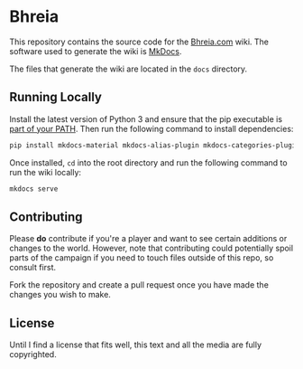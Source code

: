 # Bhreia

This repository contains the source code for the [Bhreia.com](https://bhreia.com/) wiki. The software used to generate the wiki is [MkDocs](https://www.mkdocs.org/).

The files that generate the wiki are located in the `docs` directory.

## Running Locally

Install the latest version of Python 3 and ensure that the pip executable is [part of your PATH](https://docs.python.org/3/using/windows.html). Then run the following command to install dependencies:

```zsh
pip install mkdocs-material mkdocs-alias-plugin mkdocs-categories-plugin mkdocs-awesome-pages-plugin mdx_truly_sane_lists markdown-word-count
```

Once installed, `cd` into the root directory and run the following command to run the wiki locally:

```zsh
mkdocs serve
```

## Contributing

Please **do** contribute if you're a player and want to see certain additions or changes to the world. However, note that contributing could potentially spoil parts of the campaign if you need to touch files outside of this repo, so consult first.

Fork the repository and create a pull request once you have made the changes you wish to make.

## License

Until I find a license that fits well, this text and all the media are fully copyrighted.
